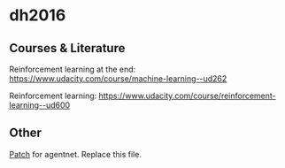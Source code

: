 # dh2016

## Courses & Literature
Reinforcement learning at the end:
https://www.udacity.com/course/machine-learning--ud262

Reinforcement learning:
https://www.udacity.com/course/reinforcement-learning--ud600

## Other
[Patch](agentnet/experiments/openai_gym/pool.py) for agentnet. Replace this file.
